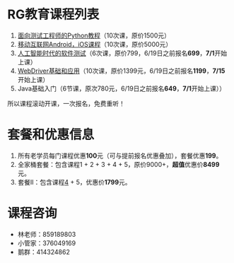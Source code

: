 # RG教育课程列表
1. [面向测试工程师的Python教程](面向测试工程师的Python教程.md)（10次课，原价1500元）
2. [移动互联网Android，iOS课程](移动互联网课程.md)（10次课，原价5000元）
3. [人工智能时代的软件测试](人工智能时代的软件测试.md)（6次课，原价799，6/19日之前报名**699**，**7/1**开始上课）
4. [WebDriver基础和应用](WebDriver基础和应用.md)（10次课，原价1399元，6/19日之前报名**1199**，**7/15**开始上课）
5. Java基础入门（6节课，原次780元，6/19日之前报名**649**，**7/1**开始上课））

所以课程滚动开课，一次报名，免费重听！

# 套餐和优惠信息
1. 所有老学员每门课程优惠**100**元（可与提前报名优惠叠加），套餐优惠**199**。
2. 全家桶套餐：包含课程1 + 2 + 3 + 4 + 5，原价9000+，**超值**优惠价**8499**元。
4. 套餐II：包含课程[4](WebDriver基础和应用.md) + 5，优惠价**1799**元。

# 课程咨询
- 林老师：859189803
- 小管家：376049169
- 鹅群：414324862
